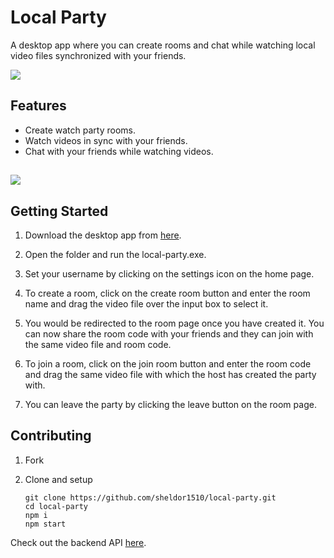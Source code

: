 # Local Party
A desktop app where you can create rooms and chat while watching local video files synchronized with your friends.

<img src="https://cdn.discordapp.com/attachments/751511569971675216/830356362210574336/unknown.png"/><br>

## Features

- Create watch party rooms.
- Watch videos in sync with your friends.
- Chat with your friends while watching videos.

## <img src="https://cdn.discordapp.com/attachments/751511569971675216/830356027929133067/unknown.png"/>

## Getting Started

1) Download the desktop app from [here]().

2) Open the folder and run the local-party.exe.

3) Set your username by clicking on the settings icon on the home page.

4) To create a room, click on the create room button and enter the room name and drag the video file over the input box to select it. 

5) You would be redirected to the room page once you have created it. You can now share the room code with your friends and they can join with the same video file and room code.

6) To join a room, click on the join room button and enter the room code and drag the same video file with which the host has created the party with.

7) You can leave the party by clicking the leave button on the room page.

## Contributing

1) Fork
2) Clone and setup

    ``` 
    git clone https://github.com/sheldor1510/local-party.git
    cd local-party
    npm i
    npm start
    ```

Check out the backend API [here](https://github.com/sheldor1510/local-party-api).
